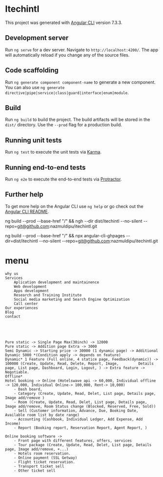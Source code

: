 # Itechintl

This project was generated with [Angular CLI](https://github.com/angular/angular-cli) version 7.3.3.

## Development server

Run `ng serve` for a dev server. Navigate to `http://localhost:4200/`. The app will automatically reload if you change any of the source files.

## Code scaffolding

Run `ng generate component component-name` to generate a new component. You can also use `ng generate directive|pipe|service|class|guard|interface|enum|module`.

## Build

Run `ng build` to build the project. The build artifacts will be stored in the `dist/` directory. Use the `--prod` flag for a production build.

## Running unit tests

Run `ng test` to execute the unit tests via [Karma](https://karma-runner.github.io).

## Running end-to-end tests

Run `ng e2e` to execute the end-to-end tests via [Protractor](http://www.protractortest.org/).

## Further help

To get more help on the Angular CLI use `ng help` or go check out the [Angular CLI README](https://github.com/angular/angular-cli/blob/master/README.md).

ng build --prod --base-href "/" && ngh --dir dist/itechintl --no-silent --repo=git@github.com:nazmuldipu/itechintl.git

ng build --prod --base-href "/" && npx angular-cli-ghpages --dir=dist/itechintl --no-silent --repo=git@github.com:nazmuldipu/itechintl.git

# menu

    why us
    Services
        Aplication development and maintainence
        Web development
        Apps development
        Research and Training Institute
        Social media marketing and Search Engine Optimization
        Call center
    Our experiences
    Blog
    contact





    Pure static -> Single Page Max(30inch) -> 12000
    Pure static -> Addition page Extra -> 3000
    Semi Dynamic -> Starting price -> 30000 (1 dynamic page) -> Additional Dynamic 5000 *(Condition apply -> depends on feature)
    Dynamic* 1 Feature (Full online, 4 statice page, Feedback(dynamic)) -> 100000 (Create, Update, Read, Delete, Report, Image,         Details page, List page, Dashboard, Login, Logout, ) -> Extra feature -> Negotiable.
    Offline*
    Hotel booking -> Online (Hotelswave api -> 60,000, Individual offline -> 120,000, Individual Online-> 100,000, Rent-> 10,000)
        - Dash board,
        - Category (Create, Update, Read, Delet, List page, Details page, Image add/remove )
        - Room (Create, Update, Read, Delet, List page, Details page, Image add/remove, Room Status change (Blocked, Reserved, Free, Sold))
        - Sell (Customer information, Advance, Due, Booking Date, Available room list by date range)
        - Accounting (Cashbook, Individual Ledger, Add Expense, Add Income)
        - Report (Booking report, Reservation Report, Agent Report, )

    Online booking software ->
        - Front page with different features, offers, services
        - Tour package (Create, Update, Read, Delet, List page, Details page, Image add/remove, +...)
        - Hotels room reservation.
        - Online payment (SSL Getway)
        - Flight ticket reservation.
        - Transport ticket sell
        - Other ticket sell
